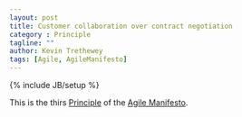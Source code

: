 ```yaml
---
layout: post
title: Customer collaboration over contract negotiation
category : Principle
tagline: ""
author: Kevin Trethewey
tags: [Agile, AgileManifesto]
---
```

{% include JB/setup %}

This is the thirs [Principle](/principles.html) of the [Agile Manifesto](/Archetype/AgileManifesto/).